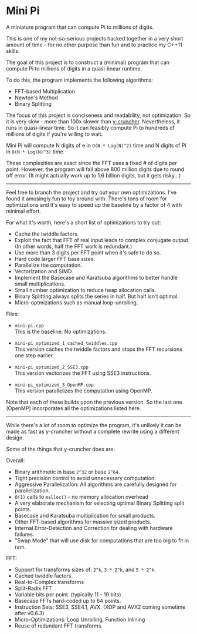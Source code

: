 Mini Pi
===============

A miniature program that can compute Pi to millions of digits.


This is one of my not-so-serious projects hacked together in a very short amount
of time - for no other purpose than fun and to practice my C++11 skills.

The goal of this project is to construct a (minimal) program that can compute Pi
to millions of digits in a quasi-linear runtime.

To do this, the program implements the following algorithms:
 - FFT-based Multiplication
 - Newton's Method
 - Binary Splitting

The focus of this project is conciseness and readability, not optimization.
So it is very slow - more than 100x slower than [y-cruncher](http://www.numberworld.org/y-cruncher/).
Nevertheless, it runs in quasi-linear time. So it can feasibly compute Pi to
hundreds of millions of digits if you're willing to wait.

Mini Pi will compute N digits of e in `O(N * Log(N)^2)` time and N digits of Pi
in `O(N * Log(N)^3)` time.

These complexities are exact since the FFT uses a fixed # of digits per point.
However, the program will fail above 800 million digits due to round off error.
(It might actually work up to 1.6 billion digits, but it gets risky...)

-----

Feel free to branch the project and try out your own optimizations. I've found
it amusingly fun to toy around with. There's tons of room for optimizations
and it's easy to speed up the baseline by a factor of 4 with minimal effort.


For what it's worth, here's a short list of optimizations to try out:
 - Cache the twiddle factors.
 - Exploit the fact that FFT of real input leads to complex conjugate output.
   (In other words, half the FFT work is redundant.)
 - Use more than 3 digits per FFT point when it's safe to do so.
 - Hard code larger FFT base sizes.
 - Parallelize the computation.
 - Vectorization and SIMD
 - Implement the Basecase and Karatsuba algorithms to better handle small multiplications.
 - Small number optimization to reduce heap allocation calls.
 - Binary Splitting always splits the series in half. But half isn't optimal.
 - Micro-optmizations such as manual loop-unrolling.


Files:
 - `mini-pi.cpp`<br>
   This is the baseline. No optimizations.

 - `mini-pi_optimized_1_cached_twiddles.cpp`<br>
   This version caches the twiddle factors and stops the FFT recursions one step earlier.

 - `mini-pi_optimized_2_SSE3.cpp`<br>
   This version vectorizes the FFT using SSE3 instructions.

 - `mini-pi_optimized_3_OpenMP.cpp`<br>
   This version parallelizes the computation using OpenMP.

Note that each of these builds upon the previous version. So the last one (OpenMP)
incorporates all the optimizations listed here.

-----

While there's a lot of room to optimize the program, it's unlikely it can be made as
fast as y-cruncher without a complete rewrite using a different design.

Some of the things that y-cruncher does are:

Overall:
 - Binary arithmetic in base `2^32` or base `2^64`.
 - Tight precision control to avoid unnecessary computation.
 - Aggressive Parallelization: All algorithms are carefully designed for parallelization.
 - `O(1)` calls to `malloc()` - no memory allocation overhead
 - A very elaborate mechanism for selecting optimal Binary Splitting split points.
 - Basecase and Karatsuba multiplication for small products.
 - Other FFT-based algorithms for massive sized products.
 - Internal Error-Detection and Correction for dealing with hardware failures.
 - "Swap Mode" that will use disk for computations that are too big to fit in ram.

FFT:
 - Support for transforms sizes of: `2^k`, `3 * 2^k`, and `5 * 2^k`.
 - Cached twiddle factors.
 - Real-to-Complex transforms
 - Split-Radix FFT
 - Variable bits per point. (typically 11 - 19 bits)
 - Basecase FFTs hard-coded up to 64 points.
 - Instruction Sets: SSE3, SSE4.1, AVX. (XOP and AVX2 coming sometime after v0.6.3)
 - Micro-Optimizations: Loop Unrolling, Function Inlining
 - Reuse of redundant FFT transforms.
